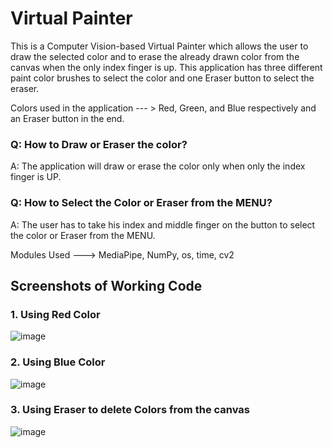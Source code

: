 # Virtual Painter

This is a Computer Vision-based Virtual Painter which allows the user to draw the selected color and to erase the already drawn color from the canvas when the only index finger is up. This application has three different paint color brushes to select the color and one Eraser button to select the eraser.

Colors used in the application --- > Red, Green, and Blue respectively and an Eraser button in the end.

### Q: How to Draw or Eraser the color?
A: The application will draw or erase the color only when only the index finger is UP.

### Q: How to Select the Color or Eraser from the MENU?
A: The user has to take his index and middle finger on the button to select the color or Eraser from the MENU.

Modules Used ---> MediaPipe, NumPy, os, time, cv2 

## Screenshots of Working Code

### 1. Using Red Color
![image](https://user-images.githubusercontent.com/63657713/122451001-5070aa80-cfc5-11eb-89ea-bb56f9fd66f4.png)

### 2. Using Blue Color
![image](https://user-images.githubusercontent.com/63657713/122451096-64b4a780-cfc5-11eb-8aae-f9dffdacb2c8.png)

### 3. Using Eraser to delete Colors from the canvas
![image](https://user-images.githubusercontent.com/63657713/122451148-70a06980-cfc5-11eb-908a-ee3793e71c65.png)
